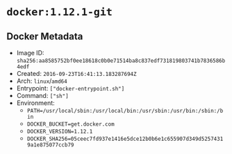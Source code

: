 # `docker:1.12.1-git`

## Docker Metadata

- Image ID: `sha256:aa8585752bf0ee18618c0b0e71514ba8c837edf731819803741b7836586b4edf`
- Created: `2016-09-23T16:41:13.183287694Z`
- Arch: `linux`/`amd64`
- Entrypoint: `["docker-entrypoint.sh"]`
- Command: `["sh"]`
- Environment:
  - `PATH=/usr/local/sbin:/usr/local/bin:/usr/sbin:/usr/bin:/sbin:/bin`
  - `DOCKER_BUCKET=get.docker.com`
  - `DOCKER_VERSION=1.12.1`
  - `DOCKER_SHA256=05ceec7fd937e1416e5dce12b0b6e1c655907d349d52574319a1e875077ccb79`
